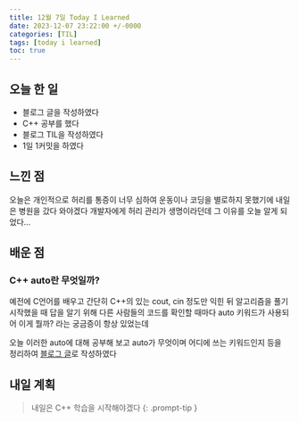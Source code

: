 ```yaml
---
title: 12월 7일 Today I Learned
date: 2023-12-07 23:22:00 +/-0000
categories: [TIL]
tags: [today i learned]
toc: true
---
```


## 오늘 한 일

* 블로그 글을 작성하였다
* C++ 공부를 했다
* 블로그 TIL을 작성하였다
* 1일 1커밋을 하였다

## 느낀 점

오늘은 개인적으로 허리를 통증이 너무 심하여 운동이나 코딩을 별로하지 못했기에 내일은 병원을 갔다 와야겠다 개발자에게 허리 관리가 생명이라던데 그 이유를 오늘 알게 되었다...

## 배운 점

### C++ auto란 무엇일까?

예전에 C언어를 배우고 간단히 C++의 있는 cout, cin 정도만 익힌 뒤 알고리즘을 풀기 시작했을 때 답을 알기 위해 다른 사람들의 코드를 확인할 때마다 auto 키워드가 사용되어 이게 뭘까? 라는 궁금증이 항상 있었는데

오늘 이러한 auto에 대해 공부해 보고 auto가 무엇이며 어디에 쓰는 키워드인지 등을 정리하여 [블로그 글](https://jangwoojun.github.io/posts/C++%EC%9D%98-auto%EB%9E%80-%EB%AC%B4%EC%97%87%EC%9D%BC%EA%B9%8C/)로 작성하였다

## 내일 계획

> 내일은 C++ 학습을 시작해야겠다
{: .prompt-tip }

